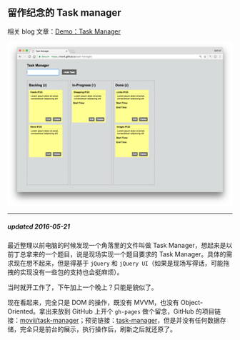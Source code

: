 ## 留作纪念的 Task manager 
相关 blog 文章：[Demo：Task Manager](http://movii.github.io/blog/2013/02/26/a-task-manager/)

![img](medias/2013-02-26-a-task-manager.png)

___

##### updated 2016-05-21
最近整理以前电脑的时候发现一个角落里的文件叫做 Task Manager，想起来是以前丁总拿来的一个题目，说是现场实现一个题目要求的 Task Manager。具体的需求现在想不起来，但是得基于 `jQuery` 和 `jQuery UI`（如果是现场写得话，可能拖拽的实现没有一些包的支持也会挺麻烦）。

当时就开工作了，下午加上一个晚上？只能是貌似了。

现在看起来，完全只是 DOM 的操作，既没有 MVVM，也没有 Object-Oriented。拿出来放到 GitHub 上开个 `gh-pages` 做个留念，GitHub 的项目链接：[movii/task-manager](https://movii.github.io/task-manager/)；预览链接：[task-manager](https://movii.github.io/task-manager/)，但是并没有任何数据存储，完全只是前台的展示，执行操作后，刷新之后就还原了。

